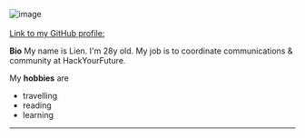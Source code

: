 ![image](https://user-images.githubusercontent.com/62723549/77850287-ad6e1e00-71d1-11ea-8114-3ed279d07c71.jpg)
<br>
<br>
[Link to my GitHub profile:](https://github.com/iLienstAr)

**Bio**
My name is Lien.
I'm 28y old.
My job is to coordinate communications & community at HackYourFuture.
<br>

My **hobbies** are
* travelling
* reading
* learning

-----
